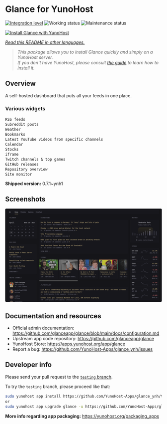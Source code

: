 <!--
N.B.: This README was automatically generated by <https://github.com/YunoHost/apps/tree/master/tools/readme_generator>
It shall NOT be edited by hand.
-->

# Glance for YunoHost

[![Integration level](https://apps.yunohost.org/badge/integration/glance)](https://ci-apps.yunohost.org/ci/apps/glance/)
![Working status](https://apps.yunohost.org/badge/state/glance)
![Maintenance status](https://apps.yunohost.org/badge/maintained/glance)

[![Install Glance with YunoHost](https://install-app.yunohost.org/install-with-yunohost.svg)](https://install-app.yunohost.org/?app=glance)

*[Read this README in other languages.](./ALL_README.md)*

> *This package allows you to install Glance quickly and simply on a YunoHost server.*  
> *If you don't have YunoHost, please consult [the guide](https://yunohost.org/install) to learn how to install it.*

## Overview

A self-hosted dashboard that puts all your feeds in one place.

### Various widgets

    RSS feeds
    Subreddit posts
    Weather
    Bookmarks
    Latest YouTube videos from specific channels
    Calendar
    Stocks
    iframe
    Twitch channels & top games
    GitHub releases
    Repository overview
    Site monitor


**Shipped version:** 0.7.1~ynh1

## Screenshots

![Screenshot of Glance](./doc/screenshots/screenshot.png)

## Documentation and resources

- Official admin documentation: <https://github.com/glanceapp/glance/blob/main/docs/configuration.md>
- Upstream app code repository: <https://github.com/glanceapp/glance>
- YunoHost Store: <https://apps.yunohost.org/app/glance>
- Report a bug: <https://github.com/YunoHost-Apps/glance_ynh/issues>

## Developer info

Please send your pull request to the [`testing` branch](https://github.com/YunoHost-Apps/glance_ynh/tree/testing).

To try the `testing` branch, please proceed like that:

```bash
sudo yunohost app install https://github.com/YunoHost-Apps/glance_ynh/tree/testing --debug
or
sudo yunohost app upgrade glance -u https://github.com/YunoHost-Apps/glance_ynh/tree/testing --debug
```

**More info regarding app packaging:** <https://yunohost.org/packaging_apps>
